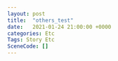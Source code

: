 ```yaml
---
layout: post
title:  "others_test"
date:   2021-01-24 21:00:00 +0000
categories: Etc
Tags: Story Etc
SceneCode: []
---
```

